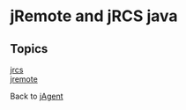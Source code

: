 # jRemote and jRCS java

<PageHeader />

## Topics

[jrcs](./jrcs-java-api/README.md)  
[jremote](./jremote-java-api/README.md)

Back to [jAgent](./../README.md)

<PageFooter />
